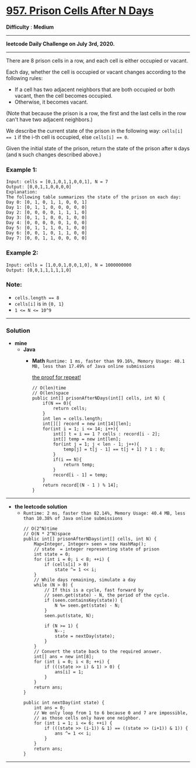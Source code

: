 # [957. Prison Cells After N Days](https://leetcode.com/problems/prison-cells-after-n-days/)

**Difficulty** : **Medium**

---

**leetcode Daily Challenge on July 3rd, 2020.**

---

There are 8 prison cells in a row, and each cell is either occupied or vacant.

Each day, whether the cell is occupied or vacant changes according to the following rules:
* If a cell has two adjacent neighbors that are both occupied or both vacant, then the cell becomes occupied.
* Otherwise, it becomes vacant.


(Note that because the prison is a row, the first and the last cells in the row can't have two adjacent neighbors.)

We describe the current state of the prison in the following way: `cells[i] == 1` if the i-th cell is occupied, else `cells[i] == 0`.

Given the initial state of the prison, return the state of the prison after `N` days (and `N` such changes described above.)

 

### Example 1:
```
Input: cells = [0,1,0,1,1,0,0,1], N = 7
Output: [0,0,1,1,0,0,0,0]
Explanation: 
The following table summarizes the state of the prison on each day:
Day 0: [0, 1, 0, 1, 1, 0, 0, 1]
Day 1: [0, 1, 1, 0, 0, 0, 0, 0]
Day 2: [0, 0, 0, 0, 1, 1, 1, 0]
Day 3: [0, 1, 1, 0, 0, 1, 0, 0]
Day 4: [0, 0, 0, 0, 0, 1, 0, 0]
Day 5: [0, 1, 1, 1, 0, 1, 0, 0]
Day 6: [0, 0, 1, 0, 1, 1, 0, 0]
Day 7: [0, 0, 1, 1, 0, 0, 0, 0]
```


### Example 2:
```
Input: cells = [1,0,0,1,0,0,1,0], N = 1000000000
Output: [0,0,1,1,1,1,1,0]
``` 

### Note:
* `cells.length == 8`
* `cells[i]` is in `{0, 1}`
* `1 <= N <= 10^9`

---

### Solution
* **mine**
  * **Java**
    * **Math** `Runtime: 1 ms, faster than 99.16%, Memory Usage: 40.1 MB, less than 17.49% of Java online submissions`
    
      [the proof for repeat!](https://leetcode-cn.com/problems/prison-cells-after-n-days/solution/14shi-xun-huan-de-zheng-ming-by-lycheex/)
    
      ```
      // O(len)time
      // O(len)space
      public int[] prisonAfterNDays(int[] cells, int N) {
          if(N == 0){
              return cells;
          }
          int len = cells.length;
          int[][] record = new int[14][len];
          for(int i = 1; i <= 14; i++){
              int[] t = i == 1 ? cells : record[i - 2];
              int[] temp = new int[len];
              for(int j = 1; j < len - 1; j++){
                  temp[j] = t[j - 1] == t[j + 1] ? 1 : 0;
              }
              if(i == N){
                  return temp;
              }
              record[i - 1] = temp;
          }
          return record[(N - 1 ) % 14];
      }
      ```
  
  
---


* **the leetcode solution**
  * `Runtime: 2 ms, faster than 82.14%, Memory Usage: 40.4 MB, less than 10.38% of Java online submissions `
    ```
    // O(2^N)time
    // O(N * 2^N)space
    public int[] prisonAfterNDays(int[] cells, int N) {
        Map<Integer, Integer> seen = new HashMap();
        // state  = integer representing state of prison
        int state = 0;
        for (int i = 0; i < 8; ++i) {
            if (cells[i] > 0)
                state ^= 1 << i;
        }
        // While days remaining, simulate a day
        while (N > 0) {
            // If this is a cycle, fast forward by
            // seen.get(state) - N, the period of the cycle.
            if (seen.containsKey(state)) {
                N %= seen.get(state) - N;
            }
            seen.put(state, N);

            if (N >= 1) {
                N--;
                state = nextDay(state);
            }
        }
        // Convert the state back to the required answer.
        int[] ans = new int[8];
        for (int i = 0; i < 8; ++i) {
            if (((state >> i) & 1) > 0) {
                ans[i] = 1;
            }
        }
        return ans;
    }

    public int nextDay(int state) {
        int ans = 0;
        // We only loop from 1 to 6 because 0 and 7 are impossible,
        // as those cells only have one neighbor.
        for (int i = 1; i <= 6; ++i) {
            if (((state >> (i-1)) & 1) == ((state >> (i+1)) & 1)) {
                ans ^= 1 << i;
            }
        }
        return ans;
    }
    ```


---
